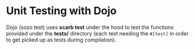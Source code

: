 # Unit Testing with Dojo

Dojo (sozo test) uses **scarb test** under the hood to test the functions provided under the **tests/** directory (each test needing the `#[test]` in order to get picked up as tests during compilation).
